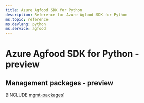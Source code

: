```yaml
---
title: Azure Agfood SDK for Python
description: Reference for Azure Agfood SDK for Python
ms.topic: reference
ms.devlang: python
ms.service: agfood
---
```

# Azure Agfood SDK for Python - preview

## Management packages - preview
[!INCLUDE [mgmt-packages](agfood-mgmt-index.md)]

